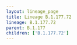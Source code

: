 ```yaml
---
layout: lineage_page
title: Lineage B.1.177.72
lineage: B.1.177.72
parent: B.1.177
children: ['B.1.177.72']
---
```

